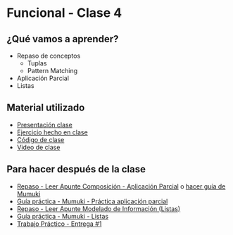 # Funcional - Clase 4

## ¿Qué vamos a aprender?

* Repaso de conceptos
    * Tuplas
    * Pattern Matching
* Aplicación Parcial
* Listas

## Material utilizado

* [Presentación clase](https://docs.google.com/presentation/d/13QNit2qVMY7V-XJcUX7ZV7aSO7DRmMyGse4i6sXwoP8/edit#slide=id.gcd6f1c6e90_0_71)
* [Ejercicio hecho en clase](https://docs.google.com/document/d/1rHut9mKKa3ABxQGyQ2teRbE6WRuytsGH_Y9wj-bBMb8/edit#)
* [Código de clase](https://github.com/pdep-st/seguimiento/blob/main/seguimiento/2021/funcional/practica/clase4.hs)
* [Video de clase](https://www.youtube.com/watch?v=ygWut8XAEkQ&list=PLtMHMXFOjfDAp5WPRCsX36g8kwqKr1IOa&index=6&ab_channel=PdeP-UTNFRBA-S%C3%A1badosTardePdeP-UTNFRBA-S%C3%A1badosTarde)

## Para hacer después de la clase

* [Repaso - Leer Apunte Composición - Aplicación Parcial](https://docs.google.com/document/d/1n7TPE2qRpFSnj95lIZFD-q7Ko_DT9XZLH9_kEkNClrU/edit?usp=sharing) o [hacer guía de Mumuki](https://mumuki.io/pdep-utn/lessons/692-programacion-funcional-aplicacion-parcial-y-orden-superior)
* [Guía práctica - Mumuki - Práctica aplicación parcial](https://mumuki.io/pdep-utn/lessons/693-programacion-funcional-practica-aplicacion-parcial-y-orden-superior)
* [Repaso - Leer Apunte Modelado de Información (Listas)](https://docs.google.com/document/d/11C2UAbP70dP7sTID-ZxJm_a-5ypKxQUEuZr6GVk5yFI/edit#heading=h.x2xuqlkw85oe)
* [Guía práctica - Mumuki - Listas](https://mumuki.io/pdep-utn/lessons/695-programacion-funcional-listas)
* [Trabajo Práctico - Entrega #1](https://docs.google.com/document/d/15M2-5Rbb_KvyFue902fmopaTGJ00xaayVVHOVWUAcCM/edit?usp=sharing)
